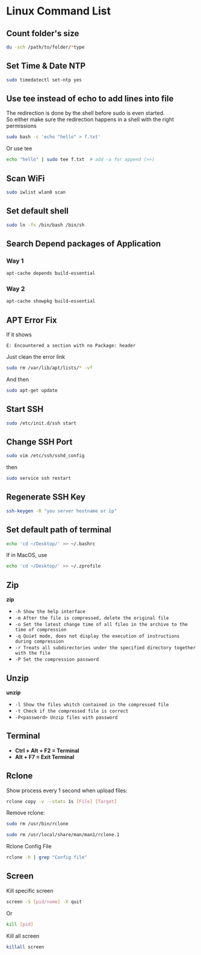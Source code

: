 # Linux Command List

## Count folder's size
```bash
du -sch /path/to/folder/*type
```

## Set Time & Date NTP
```bash
sudo timedatectl set-ntp yes
```

## Use tee instead of echo to add lines into file
The redirection is done by the shell before sudo is even started.  
So either make sure the redirection happens in a shell with the right permissions  
```bash
sudo bash -c 'echo "hello" > f.txt'
```
Or use tee  
```bash
echo "hello" | sudo tee f.txt  # add -a for append (>>)
```

## Scan WiFi
```bash
sudo iwlist wlan0 scan
```

## Set default shell
```bash
sudo ln -fs /bin/bash /bin/sh
```

## Search Depend packages of Application
### Way 1
```bash
apt-cache depends build-essential
```

### Way 2
```bash
apt-cache showpkg build-essential
```

## APT Error Fix
If it shows
```
E: Encountered a section with no Package: header
```
Just clean the error link
```bash
sudo rm /var/lib/apt/lists/* -vf
```
And then
```bash
sudo apt-get update
```

## Start SSH
```bash
sudo /etc/init.d/ssh start
```

## Change SSH Port
```bash
sudo vim /etc/ssh/sshd_config
```
then
```bash
sudo service ssh restart
```

## Regenerate SSH Key
```bash
ssh-keygen -R "you server hostname or ip"
```

## Set default path of terminal
```bash
echo 'cd ~/Desktop/' >> ~/.bashrc
```

If in MacOS, use
```bash
echo 'cd ~/Desktop/' >> ~/.zprofile
```

## Zip
**zip**
- `-h Show the help interface`
- `-m After the file is compressed, delete the original file`
- `-o Set the latest change time of all files in the archive to the time of compression`
- `-q Quiet mode, does not display the execution of instructions during compression`
- `-r Treats all subdirectories under the specified directory together with the file`
- `-P Set the compression password`

## Unzip
**unzip**
- `-l Show the files whitch contained in the compressed file`
- `-t Check if the compressed file is correct`
- `-P<password> Unzip files with password`

## Terminal
- **Ctrl + Alt + F2 = Terminal**
- **Alt + F7 = Exit Terminal**

## Rclone
Show process every 1 second when upload files:
```bash
rclone copy -v --stats 1s [File] [Target]
```

Remove rclone:
```bash
sudo rm /usr/bin/rclone
```
```bash
sudo rm /usr/local/share/man/man1/rclone.1
```

Rclone Config File
```bash
rclone -h | grep "Config file"
```

## Screen
Kill specific screen
```bash
screen -S [pid/name] -X quit
```
Or
```bash
kill [pid]
```

Kill all screen
```bash
killall screen
```
